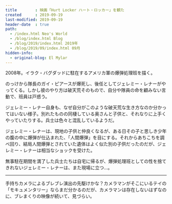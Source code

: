 ```yaml
---
title        : 映画「Hurt Locker ハート・ロッカー」を観た
created      : 2019-09-19
last-modified: 2019-09-19
header-date  : true
path:
  - /index.html Neo's World
  - /blog/index.html Blog
  - /blog/2019/index.html 2019年
  - /blog/2019/09/index.html 09月
hidden-info:
  - original-blog: El Mylar
---
```


2008年。イラク・バグダッドに駐在するアメリカ軍の爆弾処理班を描く。

のっけから隊長のガイ・ピアースが爆死し、後任としてジェレミー・レナーがやってくる。しかし彼のやり方は破天荒そのもので、自分や隊員の命を顧みない言動で、班員は戸惑う。

ジェレミー・レナー自身も、なぜ自分がこのような破天荒な生き方なのか分かってはいない様子。別れたものの同棲している奥さんと子供と、それなりに上手くやっていたりする。兵士は色々と混乱しているようだ。

ジェレミー・レナーは、現地の子供と仲良くなるが、ある日その子と思しき少年の腹の中に爆弾が仕込まれた、「人間爆弾」を目にする。それからあちこちを調べ回り、結局人間爆弾とされていた遺体はよく似た別の子供だったのだが、ジェレミー・レナーは相当なショックを受けた。

無事駐在期間を満了した兵士たちは自宅に帰るが、爆弾処理班としての性を捨てきれないジェレミー・レナーは、また現場に立つ…。

---

手持ちカメラによるブレブレ演出の先駆けかな？カメラマンがそこにいるテイの「モキュメンタリー」ならまだ分かるのだが、カメラマンは存在しないはずなのに、ブレまくりの映像が続いて、見づらい。
